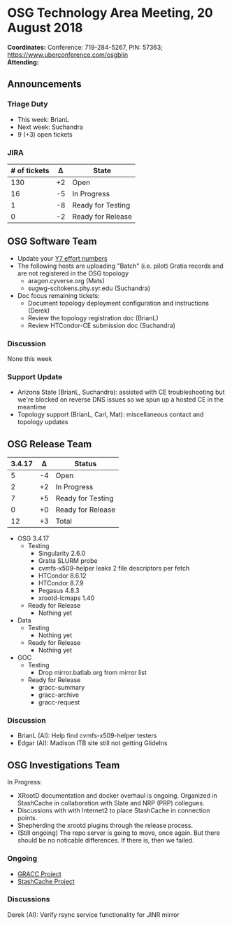 # OSG Technology Area Meeting, 20 August 2018

**Coordinates:** Conference: 719-284-5267, PIN: 57363; <https://www.uberconference.com/osgblin>  
**Attending:**   


## Announcements


### Triage Duty

-   This week: BrianL
-   Next week: Suchandra
-   9 (+3) open tickets


### JIRA

| # of tickets | &Delta; | State             |
|------------ |------- |----------------- |
| 130          | +2      | Open              |
| 16           | -5      | In Progress       |
| 1            | -8      | Ready for Testing |
| 0            | -2      | Ready for Release |


## OSG Software Team

-   Update your [Y7 effort numbers](https://docs.google.com/spreadsheets/d/1Rm7Mw6dQqxtQF_xsfj8N4ySYGoBGjEE6TuIZFWOp-5k/edit?usp=sharing)
-   The following hosts are uploading "Batch" (i.e. pilot) Gratia records and are not registered in the OSG topology  
    -   aragon.cyverse.org (Mats)
    -   sugwg-scitokens.phy.syr.edu (Suchandra)
-   Doc focus remaining tickets:  
    -   Document topology deployment configuration and instructions (Derek)
    -   Review the topology registration doc (BrianL)
    -   Review HTCondor-CE submission doc (Suchandra)


### Discussion

None this week  


### Support Update

-   Arizona State (BrianL, Suchandra): assisted with CE troubleshooting but we're blocked on reverse DNS issues so we spun up a hosted CE in the meantime
-   Topology support (BrianL, Carl, Mat): miscellaneous contact and topology updates


## OSG Release Team

| 3.4.17 | &Delta; | Status            |
|------ |------- |----------------- |
| 5      | -4      | Open              |
| 2      | +2      | In Progress       |
| 7      | +5      | Ready for Testing |
| 0      | +0      | Ready for Release |
| 12     | +3      | Total             |

-   OSG 3.4.17  
    -   Testing  
        -   Singularity 2.6.0
        -   Gratia SLURM probe
        -   cvmfs-x509-helper leaks 2 file descriptors per fetch
        -   HTCondor 8.6.12
        -   HTCondor 8.7.9
        -   Pegasus 4.8.3
        -   xrootd-lcmaps 1.40
    -   Ready for Release  
        -   Nothing yet
-   Data  
    -   Testing  
        -   Nothing yet
    -   Ready for Release  
        -   Nothing yet
-   GOC  
    -   Testing  
        -   Drop mirror.batlab.org from mirror list
    -   Ready for Release  
        -   gracc-summary
        -   gracc-archive
        -   gracc-request


### Discussion

-   BrianL (AI): Help find cvmfs-x509-helper testers
-   Edgar (AI): Madison ITB site still not getting GlideIns


## OSG Investigations Team

In Progress:  

-   XRootD documentation and docker overhaul is ongoing.  Organized in StashCache in collaboration with Slate and NRP (PRP) collegues.
-   Discussions with with Internet2 to place StashCache in connection points.
-   Shepherding the xrootd plugins through the release process.
-   (Still ongoing) The repo server is going to move, once again.  But there should be no noticable differences.  If there is, then we failed.


### Ongoing

-   [GRACC Project](https://opensciencegrid.atlassian.net/projects/GRACC)
-   [StashCache Project](http://opensciencegrid.org/docs/data/stashcache/overview/)


### Discussions

Derek (AI): Verify rsync service functionality for JINR mirror
